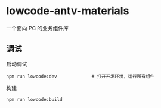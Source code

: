 # lowcode-antv-materials

一个面向 PC 的业务组件库

## 调试

启动调试

```
npm run lowcode:dev             # 打开开发环境，运行所有组件
```

构建

```
npm run lowcode:build
```
